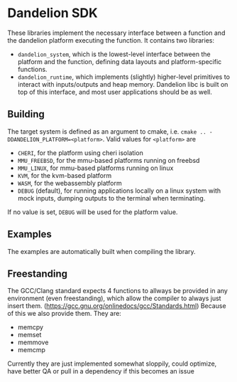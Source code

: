 # Dandelion SDK
These libraries implement the necessary interface between a function and
the dandelion platform executing the function. It contains two libraries:
- `dandelion_system`, which is the lowest-level interface between the platform
and the function, defining data layouts and platform-specific functions.
- `dandelion_runtime`, which implements (slightly) higher-level primitives to
interact with inputs/outputs and heap memory. Dandelion libc is built on top
of this interface, and most user applications should be as well.

## Building
The target system is defined as an argument to cmake, i.e.
`cmake .. -DDANDELION_PLATFORM=<platform>`. Valid values for `<platform>` are
- `CHERI`, for the platform using cheri isolation
- `MMU_FREEBSD`, for the mmu-based platforms running on freebsd
- `MMU_LINUX`, for mmu-based platforms running on linux
- `KVM`, for the kvm-based platform
- `WASM`, for the webassembly platform
- `DEBUG` (default), for running applications locally on a linux system with mock inputs,
dumping outputs to the terminal when terminating.

If no value is set, `DEBUG` will be used for the platform value.

## Examples
The examples are automatically built when compiling the library. 

## Freestanding
The GCC/Clang standard expects 4 functions to allways be provided in any environment (even freestanding), which allow the compiler to always just insert them.
(https://gcc.gnu.org/onlinedocs/gcc/Standards.html)
Because of this we also provide them.
They are:
- memcpy
- memset
- memmove
- memcmp

Currently they are just implemented somewhat sloppily, could optimize, have better QA or pull in a dependency if this becomes an issue